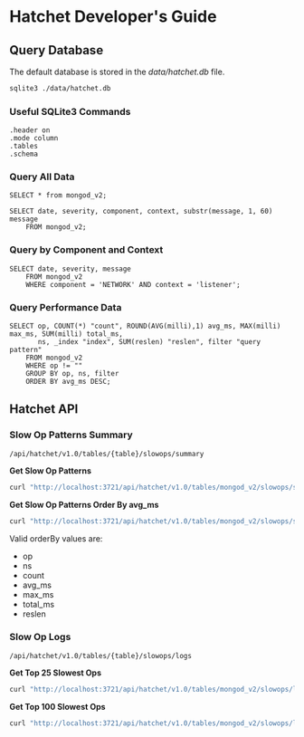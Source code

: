 # Hatchet Developer's Guide

## Query Database
The default database is stored in the *data/hatchet.db* file.
```bash
sqlite3 ./data/hatchet.db
```

### Useful SQLite3 Commands
```sqlite3
.header on
.mode column
.tables
.schema
```

### Query All Data
```sqlite3
SELECT * from mongod_v2;

SELECT date, severity, component, context, substr(message, 1, 60) message 
    FROM mongod_v2;
```

### Query by Component and Context
```sqlite3
SELECT date, severity, message 
    FROM mongod_v2 
    WHERE component = 'NETWORK' AND context = 'listener';
```

### Query Performance Data
```sqlite3
SELECT op, COUNT(*) "count", ROUND(AVG(milli),1) avg_ms, MAX(milli) max_ms, SUM(milli) total_ms,
       ns, _index "index", SUM(reslen) "reslen", filter "query pattern"
    FROM mongod_v2 
    WHERE op != "" 
    GROUP BY op, ns, filter
    ORDER BY avg_ms DESC;
```

## Hatchet API
### Slow Op Patterns Summary
```
/api/hatchet/v1.0/tables/{table}/slowops/summary
```

**Get Slow Op Patterns**
```bash
curl "http://localhost:3721/api/hatchet/v1.0/tables/mongod_v2/slowops/summary"
```
**Get Slow Op Patterns Order By avg_ms**
```bash
curl "http://localhost:3721/api/hatchet/v1.0/tables/mongod_v2/slowops/summary?orderBy=avg_ms"
```

Valid orderBy values are:
- op
- ns
- count
- avg_ms
- max_ms
- total_ms
- reslen

### Slow Op Logs
```
/api/hatchet/v1.0/tables/{table}/slowops/logs
```

**Get Top 25 Slowest Ops**
```bash
curl "http://localhost:3721/api/hatchet/v1.0/tables/mongod_v2/slowops/logs"
```
**Get Top 100 Slowest Ops**
```bash
curl "http://localhost:3721/api/hatchet/v1.0/tables/mongod_v2/slowops/logs?topN=100"
```